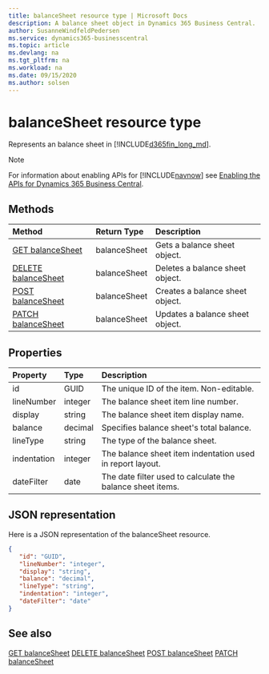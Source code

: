 ```yaml
---
title: balanceSheet resource type | Microsoft Docs
description: A balance sheet object in Dynamics 365 Business Central.
author: SusanneWindfeldPedersen
ms.service: dynamics365-businesscentral
ms.topic: article
ms.devlang: na
ms.tgt_pltfrm: na
ms.workload: na
ms.date: 09/15/2020
ms.author: solsen
---
```


# balanceSheet resource type
Represents an balance sheet in [!INCLUDE[d365fin_long_md](../../includes/d365fin_long_md.md)].

> [!NOTE]  
> For information about enabling APIs for [!INCLUDE[navnow](../../includes/navnow_md.md)] see [Enabling the APIs for Dynamics 365 Business Central](../enabling-apis-for-dynamics-nav.md).

## Methods

| Method              | Return Type|Description               |
|:--------------------|:-----------|:-------------------------|
|[GET balanceSheet](../api/dynamics_balanceSheet_Get.md)|balanceSheet|Gets a balance sheet object.|
|[DELETE balanceSheet](../api/dynamics_balanceSheet_Delete.md)|balanceSheet|Deletes a balance sheet object.|
|[POST balanceSheet](../api/dynamics_balanceSheet_Create.md)|balanceSheet|Creates a balance sheet object.|
|[PATCH balanceSheet](../api/dynamics_balanceSheet_Update.md)|balanceSheet|Updates a balance sheet object.|






## Properties

| Property           | Type   |Description     |
|:-------------------|:-------|:---------------|
|id|GUID|The unique ID of the item. Non-editable.|
|lineNumber|integer|The balance sheet item line number.|
|display|string|The balance sheet item display name.|
|balance|decimal|Specifies balance sheet's total balance.|
|lineType|string|The type of the balance sheet.|
|indentation|integer|The balance sheet item indentation used in report layout.|
|dateFilter|date|The date filter used to calculate the balance sheet items.|


## JSON representation

Here is a JSON representation of the balanceSheet resource.


```json
{
   "id": "GUID",
   "lineNumber": "integer",
   "display": "string",
   "balance": "decimal",
   "lineType": "string",
   "indentation": "integer",
   "dateFilter": "date"
}
```
## See also

[GET balanceSheet](../api/dynamics_balanceSheet_Get.md)
[DELETE balanceSheet](../api/dynamics_balanceSheet_Delete.md)
[POST balanceSheet](../api/dynamics_balanceSheet_Create.md)
[PATCH balanceSheet](../api/dynamics_balanceSheet_Update.md)

